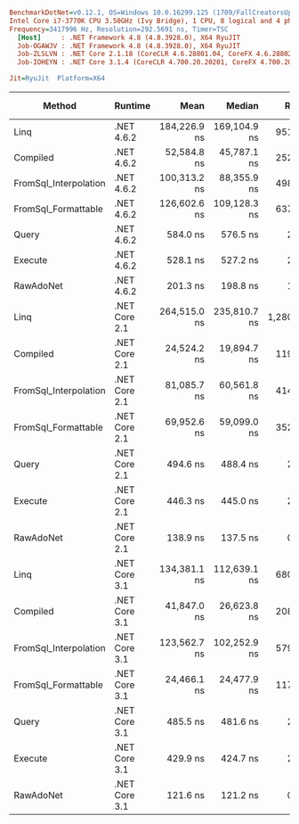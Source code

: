 ``` ini

BenchmarkDotNet=v0.12.1, OS=Windows 10.0.16299.125 (1709/FallCreatorsUpdate/Redstone3)
Intel Core i7-3770K CPU 3.50GHz (Ivy Bridge), 1 CPU, 8 logical and 4 physical cores
Frequency=3417996 Hz, Resolution=292.5691 ns, Timer=TSC
  [Host]     : .NET Framework 4.8 (4.8.3928.0), X64 RyuJIT
  Job-OGAWJV : .NET Framework 4.8 (4.8.3928.0), X64 RyuJIT
  Job-ZLSLVN : .NET Core 2.1.18 (CoreCLR 4.6.28801.04, CoreFX 4.6.28802.05), X64 RyuJIT
  Job-IOHEYN : .NET Core 3.1.4 (CoreCLR 4.700.20.20201, CoreFX 4.700.20.22101), X64 RyuJIT

Jit=RyuJit  Platform=X64  

```
|                Method |       Runtime |         Mean |       Median |    Ratio |  Gen 0 | Gen 1 | Gen 2 | Allocated |
|---------------------- |-------------- |-------------:|-------------:|---------:|-------:|------:|------:|----------:|
|                  Linq |    .NET 4.6.2 | 184,226.9 ns | 169,104.9 ns |   951.46 |      - |     - |     - |   16384 B |
|              Compiled |    .NET 4.6.2 |  52,584.8 ns |  45,787.1 ns |   252.04 |      - |     - |     - |         - |
| FromSql_Interpolation |    .NET 4.6.2 | 100,313.2 ns |  88,355.9 ns |   498.90 |      - |     - |     - |         - |
|   FromSql_Formattable |    .NET 4.6.2 | 126,602.6 ns | 109,128.3 ns |   637.26 |      - |     - |     - |         - |
|                 Query |    .NET 4.6.2 |     584.0 ns |     576.5 ns |     2.86 | 0.1011 |     - |     - |     425 B |
|               Execute |    .NET 4.6.2 |     528.1 ns |     527.2 ns |     2.60 | 0.0763 |     - |     - |     321 B |
|             RawAdoNet |    .NET 4.6.2 |     201.3 ns |     198.8 ns |     1.00 | 0.0496 |     - |     - |     209 B |
|                  Linq | .NET Core 2.1 | 264,515.0 ns | 235,810.7 ns | 1,280.17 |      - |     - |     - |    8456 B |
|              Compiled | .NET Core 2.1 |  24,524.2 ns |  19,894.7 ns |   119.27 |      - |     - |     - |         - |
| FromSql_Interpolation | .NET Core 2.1 |  81,085.7 ns |  60,561.8 ns |   414.89 |      - |     - |     - |         - |
|   FromSql_Formattable | .NET Core 2.1 |  69,952.6 ns |  59,099.0 ns |   352.61 |      - |     - |     - |         - |
|                 Query | .NET Core 2.1 |     494.6 ns |     488.4 ns |     2.43 | 0.0968 |     - |     - |     408 B |
|               Execute | .NET Core 2.1 |     446.3 ns |     445.0 ns |     2.18 | 0.0725 |     - |     - |     304 B |
|             RawAdoNet | .NET Core 2.1 |     138.9 ns |     137.5 ns |     0.70 | 0.0436 |     - |     - |     184 B |
|                  Linq | .NET Core 3.1 | 134,381.1 ns | 112,639.1 ns |   680.44 |      - |     - |     - |    8360 B |
|              Compiled | .NET Core 3.1 |  41,847.0 ns |  26,623.8 ns |   208.17 |      - |     - |     - |         - |
| FromSql_Interpolation | .NET Core 3.1 | 123,562.7 ns | 102,252.9 ns |   579.39 |      - |     - |     - |         - |
|   FromSql_Formattable | .NET Core 3.1 |  24,466.1 ns |  24,477.9 ns |   117.09 | 1.4648 |     - |     - |    6192 B |
|                 Query | .NET Core 3.1 |     485.5 ns |     481.6 ns |     2.36 | 0.0973 |     - |     - |     408 B |
|               Execute | .NET Core 3.1 |     429.9 ns |     424.7 ns |     2.14 | 0.0725 |     - |     - |     304 B |
|             RawAdoNet | .NET Core 3.1 |     121.6 ns |     121.2 ns |     0.58 | 0.0439 |     - |     - |     184 B |
